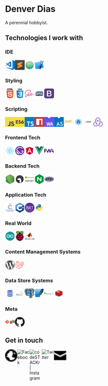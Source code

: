# Denver Dias

A perennial hobbyist.

## Technologies I work with

### IDE

[<img align="left" alt="Visual Studio Code" width="32px" src="https://raw.githubusercontent.com/github/explore/master/topics/visual-studio-code/visual-studio-code.png" />][website]
[<img align="left" alt="Sublime Text" width="32px" src="https://raw.githubusercontent.com/github/explore/master/topics/sublime-text/sublime-text.png" />][website]
[<img align="left" alt="Atom" width="32px" src="https://raw.githubusercontent.com/github/explore/master/topics/atom/atom.png" />][website]
[<img align="left" alt="Xcode" width="32px" src="https://raw.githubusercontent.com/github/explore/master/topics/xcode/xcode.png" />][website]
<br />
<br />

### Styling

[<img align="left" alt="HTML5" width="32px" src="https://raw.githubusercontent.com/github/explore/master/topics/html/html.png" />][website]
[<img align="left" alt="CSS3" width="32px" src="https://raw.githubusercontent.com/github/explore/master/topics/css/css.png" />][website]
[<img align="left" alt="Sass" width="32px" src="https://raw.githubusercontent.com/github/explore/master/topics/sass/sass.png" />][website]
[<img align="left" alt="Less" width="32px" src="https://raw.githubusercontent.com/github/explore/master/topics/less/less.png" />][website]
[<img align="left" alt="Bootstrap" width="32px" src="https://raw.githubusercontent.com/github/explore/master/topics/bootstrap/bootstrap.png" />][website]
<br />
<br />

### Scripting

[<img align="left" alt="JavaScript" width="32px" src="https://raw.githubusercontent.com/github/explore/master/topics/javascript/javascript.png" />][website]
[<img align="left" alt="EcmaScript 6" width="32px" src="https://raw.githubusercontent.com/github/explore/master/topics/es6/es6.png" />][website]
[<img align="left" alt="TypeScript" width="32px" src="https://raw.githubusercontent.com/github/explore/master/topics/typescript/typescript.png" />][website]
[<img align="left" alt="NPM" width="32px" src="https://raw.githubusercontent.com/github/explore/361e2821e2dea67711cde99c9c40ed357061cf27/topics/npm/npm.png" />][website]
[<img align="left" alt="WebAssembly" width="32px" src="https://raw.githubusercontent.com/github/explore/master/topics/web-assembly/web-assembly.png" />][website]
[<img align="left" alt="AssemblyScript" width="32px" src="https://raw.githubusercontent.com/github/explore/master/topics/assemblyscript/assemblyscript.png" />][website]
[<img align="left" alt="Babel" width="32px" src="https://raw.githubusercontent.com/github/explore/master/topics/babel/babel.png" />][website]
[<img align="left" alt="WebPack" width="32px" src="https://raw.githubusercontent.com/github/explore/master/topics/webpack/webpack.png" />][website]
[<img align="left" alt="jQuery" width="32px" src="https://raw.githubusercontent.com/github/explore/master/topics/jquery/jquery.png" />][website]
[<img align="left" alt="Redux" width="32px" src="https://raw.githubusercontent.com/github/explore/master/topics/redux/redux.png" />][website]
<br />
<br />

### Frontend Tech

[<img align="left" alt="React" width="32px" src="https://raw.githubusercontent.com/github/explore/master/topics/react/react.png" />][website]
[<img align="left" alt="Gatsby" width="32px" src="https://raw.githubusercontent.com/github/explore/master/topics/gatsby/gatsby.png" />][website]
[<img align="left" alt="Angular" width="32px" src="https://raw.githubusercontent.com/github/explore/master/topics/angular/angular.png" />][website]
[<img align="left" alt="Vue" width="32px" src="https://raw.githubusercontent.com/github/explore/master/topics/vue/vue.png" />][website]
[<img align="left" alt="Progressive Web Apps" width="32px" src="https://raw.githubusercontent.com/github/explore/master/topics/pwa/pwa.png" />][website]
<br />
<br />

### Backend Tech

[<img align="left" alt="Node.js" width="32px" src="https://raw.githubusercontent.com/github/explore/master/topics/nodejs/nodejs.png" />][website]
[<img align="left" alt="Deno" width="32px" src="https://raw.githubusercontent.com/github/explore/361e2821e2dea67711cde99c9c40ed357061cf27/topics/deno/deno.png" />][website]
[<img align="left" alt="ASP.NET" width="32px" src="https://raw.githubusercontent.com/github/explore/361e2821e2dea67711cde99c9c40ed357061cf27/topics/aspnet/aspnet.png" />][website]
[<img align="left" alt="NGINX" width="32px" src="https://raw.githubusercontent.com/github/explore/361e2821e2dea67711cde99c9c40ed357061cf27/topics/nginx/nginx.png" />][website]
[<img align="left" alt="PHP" width="32px" src="https://raw.githubusercontent.com/github/explore/361e2821e2dea67711cde99c9c40ed357061cf27/topics/php/php.png" />][website]
<br />
<br />

### Application Tech

[<img align="left" alt="C" width="32px" src="https://raw.githubusercontent.com/github/explore/master/topics/c/c.png" />][website]
[<img align="left" alt="C++" width="32px" src="https://raw.githubusercontent.com/github/explore/master/topics/cpp/cpp.png" />][website]
[<img align="left" alt=".NET" width="32px" src="https://raw.githubusercontent.com/github/explore/master/topics/dotnet/dotnet.png" />][website]
[<img align="left" alt="Python" width="32px" src="https://raw.githubusercontent.com/github/explore/master/topics/python/python.png" />][website]
<br />
<br />

### Real World

[<img align="left" alt="Arduino" width="32px" src="https://raw.githubusercontent.com/github/explore/master/topics/arduino/arduino.png" />][website]
[<img align="left" alt="Raspberry Pi" width="32px" src="https://raw.githubusercontent.com/github/explore/master/topics/raspberry-pi/raspberry-pi.png" />][website]
[<img align="left" alt="MATLAB" width="32px" src="https://raw.githubusercontent.com/github/explore/master/topics/matlab/matlab.png" />][website]
<br />
<br />

### Content Management Systems

[<img align="left" alt="WordPress" width="32px" src="https://raw.githubusercontent.com/github/explore/master/topics/wordpress/wordpress.png" />][website]
[<img align="left" alt="Laravel" width="32px" src="https://raw.githubusercontent.com/github/explore/master/topics/laravel/laravel.png" />][website]
<br />
<br />

### Data Store Systems

[<img align="left" alt="SQL" width="32px" src="https://raw.githubusercontent.com/github/explore/master/topics/sql/sql.png" />][website]
[<img align="left" alt="MySQL" width="32px" src="https://raw.githubusercontent.com/github/explore/master/topics/mysql/mysql.png" />][website]
[<img align="left" alt="PostgreSQL" width="32px" src="https://raw.githubusercontent.com/github/explore/master/topics/postgresql/postgresql.png" />][website]
[<img align="left" alt="SQLite" width="32px" src="https://raw.githubusercontent.com/github/explore/master/topics/sqlite/sqlite.png" />][website]
[<img align="left" alt="MongoDB" width="32px" src="https://raw.githubusercontent.com/github/explore/master/topics/mongodb/mongodb.png" />][website]
[<img align="left" alt="Redis" width="32px" src="https://raw.githubusercontent.com/github/explore/master/topics/redis/redis.png" />][website]
<br />
<br />

### Meta

[<img align="left" alt="Git" width="32px" src="https://raw.githubusercontent.com/github/explore/master/topics/git/git.png" />][website]
[<img align="left" alt="GitHub" width="32px" src="https://raw.githubusercontent.com/github/explore/master/topics/github/github.png" />][website]
<br />
<br />

## Get in touch

[<img align="left" alt="DenverDias.com" width="40px" src="https://raw.githubusercontent.com/iconic/open-iconic/master/svg/globe.svg" />][website]
[<img align="left" alt="Facebook" width="40px" src="https://cdn.jsdelivr.net/npm/simple-icons@v3/icons/facebook.svg" />][facebook]
[<img align="left" alt="codeSTACKr | Instagram" width="40px" src="https://cdn.jsdelivr.net/npm/simple-icons@v3/icons/instagram.svg" />][instagram]
[<img align="left" alt="Twitter" width="40px" src="https://cdn.jsdelivr.net/npm/simple-icons@v3/icons/twitter.svg" />][twitter]
[<img align="left" alt="Email" width="40px" src="https://raw.githubusercontent.com/iconic/open-iconic/master/svg/envelope-closed.svg" />][email]
<br />
<br />

[website]: https://denverdias.com/
[facebook]: https://facebook.com/DiasDenver
[instagram]: https://instagram.com/DenverDias
[twitter]: https://twitter.com/DNVRxyz
[email]: mailto:hello@denverdias.com